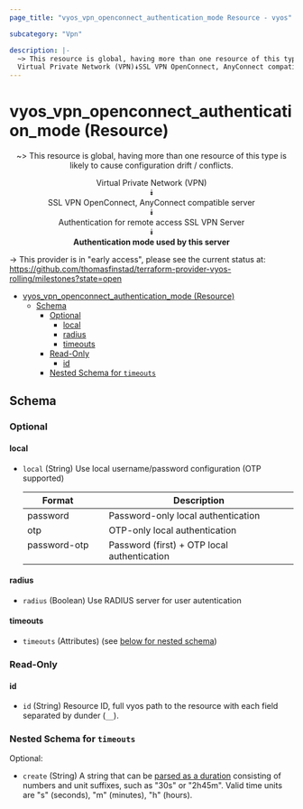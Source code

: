 ```yaml
---
page_title: "vyos_vpn_openconnect_authentication_mode Resource - vyos"

subcategory: "Vpn"

description: |-
  ~> This resource is global, having more than one resource of this type is likely to cause configuration drift / conflicts.
  Virtual Private Network (VPN)⯯SSL VPN OpenConnect, AnyConnect compatible server⯯Authentication for remote access SSL VPN Server⯯Authentication mode used by this server
---
```


# vyos_vpn_openconnect_authentication_mode (Resource)
<center>

~> This resource is global, having more than one resource of this type is likely to cause configuration drift / conflicts.

Virtual Private Network (VPN)  
⯯  
SSL VPN OpenConnect, AnyConnect compatible server  
⯯  
Authentication for remote access SSL VPN Server  
⯯  
**Authentication mode used by this server**


</center>

-> This provider is in "early access", please see the current status at: https://github.com/thomasfinstad/terraform-provider-vyos-rolling/milestones?state=open

<!--TOC-->

- [vyos_vpn_openconnect_authentication_mode (Resource)](#vyos_vpn_openconnect_authentication_mode-resource)
  - [Schema](#schema)
    - [Optional](#optional)
      - [local](#local)
      - [radius](#radius)
      - [timeouts](#timeouts)
    - [Read-Only](#read-only)
      - [id](#id)
    - [Nested Schema for `timeouts`](#nested-schema-for-timeouts)

<!--TOC-->

<!-- schema generated by tfplugindocs -->
## Schema

### Optional

#### local
- `local` (String) Use local username/password configuration (OTP supported)

    |  Format        &emsp;|  Description                                  |
    |----------------|-----------------------------------------------|
    |  password      &emsp;|  Password-only local authentication           |
    |  otp           &emsp;|  OTP-only local authentication                |
    |  password-otp  &emsp;|  Password (first) + OTP local authentication  |
#### radius
- `radius` (Boolean) Use RADIUS server for user autentication
#### timeouts
- `timeouts` (Attributes) (see [below for nested schema](#nestedatt--timeouts))

### Read-Only

#### id
- `id` (String) Resource ID, full vyos path to the resource with each field separated by dunder (`__`).

<a id="nestedatt--timeouts"></a>
### Nested Schema for `timeouts`

Optional:

- `create` (String) A string that can be [parsed as a duration](https://pkg.go.dev/time#ParseDuration) consisting of numbers and unit suffixes, such as &#34;30s&#34; or &#34;2h45m&#34;. Valid time units are &#34;s&#34; (seconds), &#34;m&#34; (minutes), &#34;h&#34; (hours).
